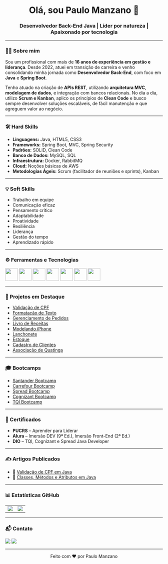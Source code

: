 <h1 align="center">Olá, sou Paulo Manzano 👋</h1>
<h3 align="center">Desenvolvedor Back-End Java | Líder por natureza | Apaixonado por tecnologia</h3>

---

### 👨‍💼 Sobre mim

Sou um profissional com mais de **16 anos de experiência em gestão e liderança**. Desde 2022, atuei em transição de carreira e venho consolidando minha jornada como **Desenvolvedor Back-End**, com foco em **Java** e **Spring Boot**.

Tenho atuado na criação de **APIs REST**, utilizando **arquitetura MVC**, **modelagem de dados**, e integração com bancos relacionais. No dia a dia, utilizo **Scrum e Kanban**, aplico os princípios de **Clean Code** e busco sempre desenvolver soluções escaláveis, de fácil manutenção e que agreguem valor ao negócio.

---

### 🛠️ Hard Skills

- **Linguagens:** Java, HTML5, CSS3  
- **Frameworks:** Spring Boot, MVC, Spring Security  
- **Padrões:** SOLID, Clean Code  
- **Banco de Dados:** MySQL, SQL  
- **Infraestrutura:** Docker, RabbitMQ  
- **Cloud:** Noções básicas de AWS  
- **Metodologias Ágeis:** Scrum (facilitador de reuniões e sprints), Kanban  

---

### 💡 Soft Skills

- Trabalho em equipe  
- Comunicação eficaz  
- Pensamento crítico  
- Adaptabilidade  
- Proatividade  
- Resiliência  
- Liderança  
- Gestão do tempo  
- Aprendizado rápido  

---

### ⚙️ Ferramentas e Tecnologias

<p align="left">
  <img src="https://cdn.jsdelivr.net/gh/devicons/devicon/icons/java/java-original.svg" height="40" />
  <img src="https://cdn.jsdelivr.net/gh/devicons/devicon/icons/spring/spring-original.svg" height="40" />
  <img src="https://cdn.jsdelivr.net/gh/devicons/devicon/icons/mysql/mysql-plain.svg" height="40" />
  <img src="https://cdn.jsdelivr.net/gh/devicons/devicon/icons/docker/docker-original.svg" height="40" />
  <img src="https://cdn.jsdelivr.net/gh/devicons/devicon/icons/intellij/intellij-original.svg" height="40" />
  <img src="https://cdn.jsdelivr.net/gh/devicons/devicon/icons/html5/html5-original.svg" height="40" />
  <img src="https://cdn.jsdelivr.net/gh/devicons/devicon/icons/css3/css3-original.svg" height="40" />
</p>

---

### 🚀 Projetos em Destaque

- [Validação de CPF](https://github.com/manzano-pje/Verificacao_de_CPF)  
- [Formatação de Texto](https://github.com/manzano-pje/Componentes/tree/master/FormatarTexto)  
- [Gerenciamento de Pedidos](https://github.com/manzano-pje/Restaurante)  
- [Livro de Receitas](https://github.com/manzano-pje/LivroDeReceitas)  
- [Modelando iPhone](https://github.com/manzano-pje/Modelando_Iphone)  
- [Lanchonete](https://github.com/manzano-pje/Lanchonete)  
- [Estoque](https://github.com/manzano-pje/estoque)  
- [Cadastro de Clientes](https://github.com/manzano-pje/Cadastro-de-clientes)  
- [Associação de Quatinga](https://github.com/manzano-pje/Associacao-Quatinga)

---

### 🎓 Bootcamps

- [Santander Bootcamp](https://github.com/manzano-pje/Santander)  
- [Carrefour Bootcamp](https://github.com/manzano-pje/Carrefour)  
- [Spread Bootcamp](https://github.com/manzano-pje/Spread-DIO)  
- [Cognizant Bootcamp](https://github.com/manzano-pje/Cognizant-DIO)  
- [TQI Bootcamp](https://github.com/manzano-pje/TQI-DIO)

---

### 📜 Certificados

- **PUCRS** – Aprender para Liderar  
- **Alura** – Imersão DEV (9ª Ed.), Imersão Front-End (2ª Ed.)  
- **DIO** – TQI, Cognizant e Spread Java Developer  

---

### ✍️ Artigos Publicados

- 📘 [Validação de CPF em Java](https://medium.com/@manzano.pje/valida%C3%A7%C3%A3o-de-cpf-3abcc2611bc0)  
- 📘 [Classes, Métodos e Atributos em Java](https://medium.com/@manzano.pje/classes-m%C3%A9todos-e-atributos-em-java-3f8e46d989b9)  

---

### 📊 Estatísticas GitHub

<table>
  <tr>
    <td>
      <img src="https://github-readme-stats.vercel.app/api?username=manzano-pje&theme=transparent&bg_color=000&border_color=30A3DC&show_icons=true&icon_color=30A3DC&title_color=E94D5F&text_color=FFF" />
    </td>
    <td>
      <img src="https://github-readme-stats.vercel.app/api/top-langs/?username=manzano-pje&layout=compact&bg_color=000&border_color=30A3DC&title_color=E94D5F&text_color=FFF" />
    </td>
  </tr>
</table>

---

### 📬 Contato

<a href="mailto:manzano.pje@gmail.com"><img src="https://img.shields.io/badge/Gmail-D14836?style=for-the-badge&logo=gmail&logoColor=white" /></a>
<a href="https://linkedin.com/in/paulo-manzano"><img src="https://img.shields.io/badge/LinkedIn-0077B5?style=for-the-badge&logo=linkedin&logoColor=white" /></a>

---
<p align="center">
  Feito com ❤️ por Paulo Manzano
</p>
